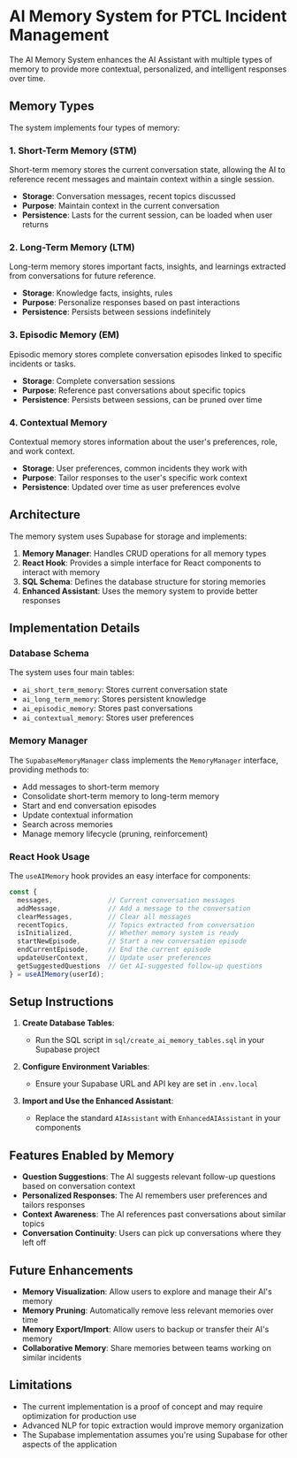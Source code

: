 # AI Memory System for PTCL Incident Management

The AI Memory System enhances the AI Assistant with multiple types of memory to provide more contextual, personalized, and intelligent responses over time.

## Memory Types

The system implements four types of memory:

### 1. Short-Term Memory (STM)
Short-term memory stores the current conversation state, allowing the AI to reference recent messages and maintain context within a single session.

- **Storage**: Conversation messages, recent topics discussed
- **Purpose**: Maintain context in the current conversation
- **Persistence**: Lasts for the current session, can be loaded when user returns

### 2. Long-Term Memory (LTM)
Long-term memory stores important facts, insights, and learnings extracted from conversations for future reference.

- **Storage**: Knowledge facts, insights, rules
- **Purpose**: Personalize responses based on past interactions
- **Persistence**: Persists between sessions indefinitely

### 3. Episodic Memory (EM)
Episodic memory stores complete conversation episodes linked to specific incidents or tasks.

- **Storage**: Complete conversation sessions
- **Purpose**: Reference past conversations about specific topics
- **Persistence**: Persists between sessions, can be pruned over time

### 4. Contextual Memory
Contextual memory stores information about the user's preferences, role, and work context.

- **Storage**: User preferences, common incidents they work with
- **Purpose**: Tailor responses to the user's specific work context
- **Persistence**: Updated over time as user preferences evolve

## Architecture

The memory system uses Supabase for storage and implements:

1. **Memory Manager**: Handles CRUD operations for all memory types
2. **React Hook**: Provides a simple interface for React components to interact with memory
3. **SQL Schema**: Defines the database structure for storing memories
4. **Enhanced Assistant**: Uses the memory system to provide better responses

## Implementation Details

### Database Schema

The system uses four main tables:

- `ai_short_term_memory`: Stores current conversation state
- `ai_long_term_memory`: Stores persistent knowledge
- `ai_episodic_memory`: Stores past conversations
- `ai_contextual_memory`: Stores user preferences

### Memory Manager

The `SupabaseMemoryManager` class implements the `MemoryManager` interface, providing methods to:

- Add messages to short-term memory
- Consolidate short-term memory to long-term memory
- Start and end conversation episodes
- Update contextual information
- Search across memories
- Manage memory lifecycle (pruning, reinforcement)

### React Hook Usage

The `useAIMemory` hook provides an easy interface for components:

```typescript
const {
  messages,              // Current conversation messages
  addMessage,            // Add a message to the conversation
  clearMessages,         // Clear all messages
  recentTopics,          // Topics extracted from conversation
  isInitialized,         // Whether memory system is ready
  startNewEpisode,       // Start a new conversation episode
  endCurrentEpisode,     // End the current episode
  updateUserContext,     // Update user preferences
  getSuggestedQuestions  // Get AI-suggested follow-up questions
} = useAIMemory(userId);
```

## Setup Instructions

1. **Create Database Tables**:
   - Run the SQL script in `sql/create_ai_memory_tables.sql` in your Supabase project

2. **Configure Environment Variables**:
   - Ensure your Supabase URL and API key are set in `.env.local`

3. **Import and Use the Enhanced Assistant**:
   - Replace the standard `AIAssistant` with `EnhancedAIAssistant` in your components

## Features Enabled by Memory

- **Question Suggestions**: The AI suggests relevant follow-up questions based on conversation context
- **Personalized Responses**: The AI remembers user preferences and tailors responses
- **Context Awareness**: The AI references past conversations about similar topics
- **Conversation Continuity**: Users can pick up conversations where they left off

## Future Enhancements

- **Memory Visualization**: Allow users to explore and manage their AI's memory
- **Memory Pruning**: Automatically remove less relevant memories over time
- **Memory Export/Import**: Allow users to backup or transfer their AI's memory
- **Collaborative Memory**: Share memories between teams working on similar incidents

## Limitations

- The current implementation is a proof of concept and may require optimization for production use
- Advanced NLP for topic extraction would improve memory organization
- The Supabase implementation assumes you're using Supabase for other aspects of the application 
